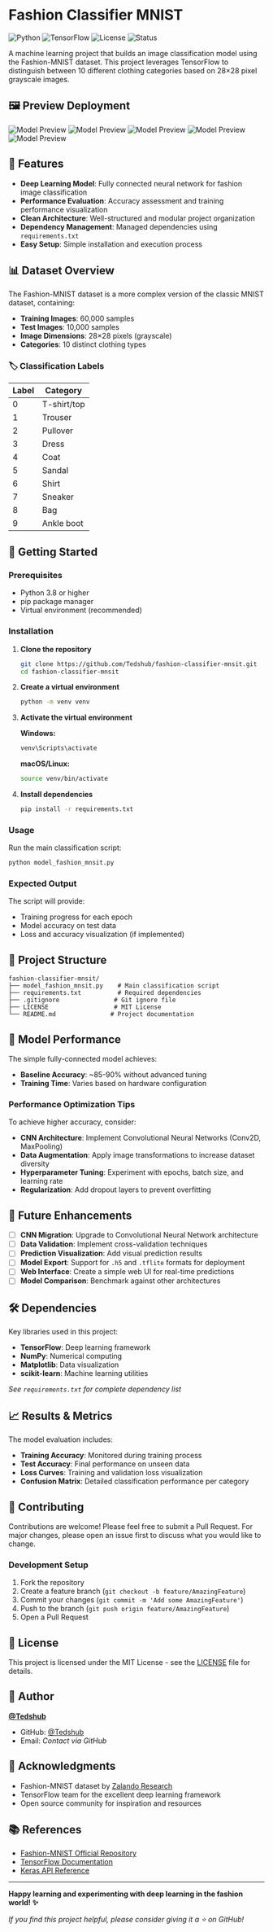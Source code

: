 # Fashion Classifier MNIST

![Python](https://img.shields.io/badge/python-v3.8+-blue.svg)
![TensorFlow](https://img.shields.io/badge/TensorFlow-2.x-orange.svg)
![License](https://img.shields.io/badge/license-MIT-green.svg)
![Status](https://img.shields.io/badge/status-active-brightgreen.svg)

A machine learning project that builds an image classification model using the Fashion-MNIST dataset. This project leverages TensorFlow to distinguish between 10 different clothing categories based on 28×28 pixel grayscale images.


## 🖼️ Preview Deployment
![Model Preview](images/prev1.png)
![Model Preview](images/prev2.png)
![Model Preview](images/prev3.png)
![Model Preview](images/prev4.png)
![Model Preview](images/prev5.png)

## 🎯 Features

- **Deep Learning Model**: Fully connected neural network for fashion image classification
- **Performance Evaluation**: Accuracy assessment and training performance visualization
- **Clean Architecture**: Well-structured and modular project organization
- **Dependency Management**: Managed dependencies using `requirements.txt`
- **Easy Setup**: Simple installation and execution process

## 📊 Dataset Overview

The Fashion-MNIST dataset is a more complex version of the classic MNIST dataset, containing:

- **Training Images**: 60,000 samples
- **Test Images**: 10,000 samples  
- **Image Dimensions**: 28×28 pixels (grayscale)
- **Categories**: 10 distinct clothing types

### 🏷️ Classification Labels

| Label | Category |
|-------|----------|
| 0 | T-shirt/top |
| 1 | Trouser |
| 2 | Pullover |
| 3 | Dress |
| 4 | Coat |
| 5 | Sandal |
| 6 | Shirt |
| 7 | Sneaker |
| 8 | Bag |
| 9 | Ankle boot |

## 🚀 Getting Started

### Prerequisites

- Python 3.8 or higher
- pip package manager
- Virtual environment (recommended)

### Installation

1. **Clone the repository**
   ```bash
   git clone https://github.com/Tedshub/fashion-classifier-mnsit.git
   cd fashion-classifier-mnsit
   ```

2. **Create a virtual environment**
   ```bash
   python -m venv venv
   ```

3. **Activate the virtual environment**
   
   **Windows:**
   ```bash
   venv\Scripts\activate
   ```
   
   **macOS/Linux:**
   ```bash
   source venv/bin/activate
   ```

4. **Install dependencies**
   ```bash
   pip install -r requirements.txt
   ```

### Usage

Run the main classification script:

```bash
python model_fashion_mnsit.py
```

### Expected Output

The script will provide:
- Training progress for each epoch
- Model accuracy on test data
- Loss and accuracy visualization (if implemented)

## 📁 Project Structure

```
fashion-classifier-mnsit/
├── model_fashion_mnsit.py    # Main classification script
├── requirements.txt          # Required dependencies
├── .gitignore               # Git ignore file
├── LICENSE                  # MIT License
└── README.md               # Project documentation
```

## 🎯 Model Performance

The simple fully-connected model achieves:
- **Baseline Accuracy**: ~85-90% without advanced tuning
- **Training Time**: Varies based on hardware configuration

### Performance Optimization Tips

To achieve higher accuracy, consider:
- **CNN Architecture**: Implement Convolutional Neural Networks (Conv2D, MaxPooling)
- **Data Augmentation**: Apply image transformations to increase dataset diversity
- **Hyperparameter Tuning**: Experiment with epochs, batch size, and learning rate
- **Regularization**: Add dropout layers to prevent overfitting

## 🔄 Future Enhancements

- [ ] **CNN Migration**: Upgrade to Convolutional Neural Network architecture
- [ ] **Data Validation**: Implement cross-validation techniques
- [ ] **Prediction Visualization**: Add visual prediction results
- [ ] **Model Export**: Support for `.h5` and `.tflite` formats for deployment
- [ ] **Web Interface**: Create a simple web UI for real-time predictions
- [ ] **Model Comparison**: Benchmark against other architectures

## 🛠️ Dependencies

Key libraries used in this project:

- **TensorFlow**: Deep learning framework
- **NumPy**: Numerical computing
- **Matplotlib**: Data visualization
- **scikit-learn**: Machine learning utilities

*See `requirements.txt` for complete dependency list*

## 📈 Results & Metrics

The model evaluation includes:
- **Training Accuracy**: Monitored during training process
- **Test Accuracy**: Final performance on unseen data
- **Loss Curves**: Training and validation loss visualization
- **Confusion Matrix**: Detailed classification performance per category

## 🤝 Contributing

Contributions are welcome! Please feel free to submit a Pull Request. For major changes, please open an issue first to discuss what you would like to change.

### Development Setup

1. Fork the repository
2. Create a feature branch (`git checkout -b feature/AmazingFeature`)
3. Commit your changes (`git commit -m 'Add some AmazingFeature'`)
4. Push to the branch (`git push origin feature/AmazingFeature`)
5. Open a Pull Request

## 📝 License

This project is licensed under the MIT License - see the [LICENSE](LICENSE) file for details.

## 👤 Author

**[@Tedshub](https://github.com/Tedshub)**

- GitHub: [@Tedshub](https://github.com/Tedshub)
- Email: *Contact via GitHub*

## 🙏 Acknowledgments

- Fashion-MNIST dataset by [Zalando Research](https://github.com/zalandoresearch/fashion-mnist)
- TensorFlow team for the excellent deep learning framework
- Open source community for inspiration and resources

## 📚 References

- [Fashion-MNIST Official Repository](https://github.com/zalandoresearch/fashion-mnist)
- [TensorFlow Documentation](https://www.tensorflow.org/api_docs)
- [Keras API Reference](https://keras.io/api/)

---

**Happy learning and experimenting with deep learning in the fashion world! ✨**

*If you find this project helpful, please consider giving it a ⭐ on GitHub!*
